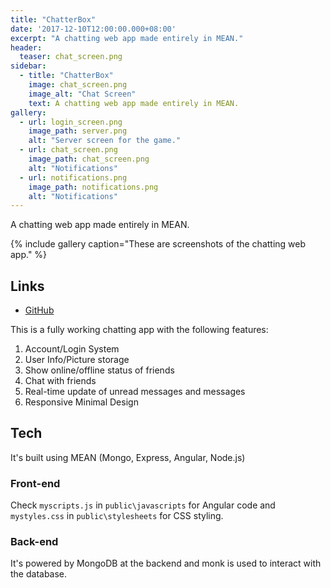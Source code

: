 ```yaml
---
title: "ChatterBox"
date: '2017-12-10T12:00:00.000+08:00'
excerpt: "A chatting web app made entirely in MEAN."
header:
  teaser: chat_screen.png
sidebar:
  - title: "ChatterBox"
    image: chat_screen.png
    image_alt: "Chat Screen"
    text: A chatting web app made entirely in MEAN.
gallery:
  - url: login_screen.png
    image_path: server.png
    alt: "Server screen for the game."
  - url: chat_screen.png
    image_path: chat_screen.png
    alt: "Notifications"
  - url: notifications.png
    image_path: notifications.png
    alt: "Notifications"
---
```


A chatting web app made entirely in MEAN.

{% include gallery caption="These are screenshots of the chatting web app." %}

## Links

* [GitHub](http://github.com/WaqasAliAbbasi/ChatterBox)

This is a fully working chatting app with the following features:

1.  Account/Login System
2.  User Info/Picture storage
3.  Show online/offline status of friends
4.  Chat with friends
5.  Real-time update of unread messages and messages
6.  Responsive Minimal Design

## Tech

It's built using MEAN (Mongo, Express, Angular, Node.js)

### Front-end

Check `myscripts.js` in `public\javascripts` for Angular code and `mystyles.css` in `public\stylesheets` for CSS styling.

### Back-end

It's powered by MongoDB at the backend and monk is used to interact with the database.
